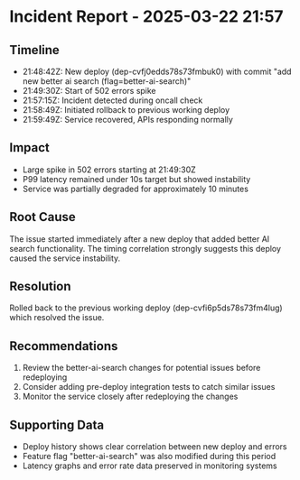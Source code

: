 # Incident Report - 2025-03-22 21:57

## Timeline

- 21:48:42Z: New deploy (dep-cvfj0edds78s73fmbuk0) with commit "add new better ai search (flag=better-ai-search)"
- 21:49:30Z: Start of 502 errors spike
- 21:57:15Z: Incident detected during oncall check
- 21:58:49Z: Initiated rollback to previous working deploy
- 21:59:49Z: Service recovered, APIs responding normally

## Impact

- Large spike in 502 errors starting at 21:49:30Z
- P99 latency remained under 10s target but showed instability
- Service was partially degraded for approximately 10 minutes

## Root Cause

The issue started immediately after a new deploy that added better AI search functionality. The timing correlation strongly suggests this deploy caused the service instability.

## Resolution

Rolled back to the previous working deploy (dep-cvfi6p5ds78s73fm4lug) which resolved the issue.

## Recommendations

1. Review the better-ai-search changes for potential issues before redeploying
2. Consider adding pre-deploy integration tests to catch similar issues
3. Monitor the service closely after redeploying the changes

## Supporting Data

- Deploy history shows clear correlation between new deploy and errors
- Feature flag "better-ai-search" was also modified during this period
- Latency graphs and error rate data preserved in monitoring systems